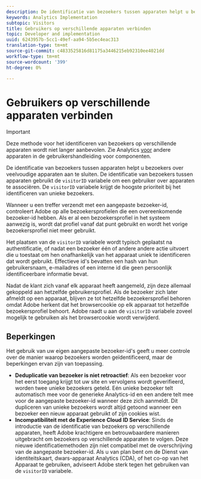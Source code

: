 ```yaml
---
description: De identificatie van bezoekers tussen apparaten helpt u bezoekers over veelvoudige apparaten aan te sluiten. De identificatie van bezoekers tussen apparaten gebruikt de variabele van bezoekersidentiteitskaart, s.bezoekerID, om een gebruiker over apparaten te associëren.
keywords: Analytics Implementation
subtopic: Visitors
title: Gebruikers op verschillende apparaten verbinden
topic: Developer and implementation
uuid: 6243957b-5cc1-49ef-aa94-5b5ec4eac313
translation-type: tm+mt
source-git-commit: c4833525816d81175a3446215eb92310ee4021dd
workflow-type: tm+mt
source-wordcount: '399'
ht-degree: 0%

---
```



# Gebruikers op verschillende apparaten verbinden

>[!IMPORTANT]
>
>Deze methode voor het identificeren van bezoekers op verschillende apparaten wordt niet langer aanbevolen. Zie Analytics [voor](/help/components/cda/cda-home.md) andere apparaten in de gebruikershandleiding voor componenten.

De identificatie van bezoekers tussen apparaten helpt u bezoekers over veelvoudige apparaten aan te sluiten. De identificatie van bezoekers tussen apparaten gebruikt de `visitorID` variabele om een gebruiker over apparaten te associëren. De `visitorID` variabele krijgt de hoogste prioriteit bij het identificeren van unieke bezoekers.

Wanneer u een treffer verzendt met een aangepaste bezoeker-id, controleert Adobe op alle bezoekersprofielen die een overeenkomende bezoeker-id hebben. Als er al een bezoekersprofiel in het systeem aanwezig is, wordt dat profiel vanaf dat punt gebruikt en wordt het vorige bezoekersprofiel niet meer gebruikt.

Het plaatsen van de `visitorID` variabele wordt typisch geplaatst na authentificatie, of nadat een bezoeker één of andere andere actie uitvoert die u toestaat om hen onafhankelijk van het apparaat uniek te identificeren dat wordt gebruikt. Effectieve id&#39;s bevatten een hash van hun gebruikersnaam, e-mailadres of een interne id die geen persoonlijk identificeerbare informatie bevat.

Nadat de klant zich vanaf elk apparaat heeft aangemeld, zijn deze allemaal gekoppeld aan hetzelfde gebruikersprofiel. Als de bezoeker zich later afmeldt op een apparaat, blijven ze tot hetzelfde bezoekersprofiel behoren omdat Adobe herkent dat het browsercookie op elk apparaat tot hetzelfde bezoekersprofiel behoort. Adobe raadt u aan de `visitorID` variabele zoveel mogelijk te gebruiken als het browsercookie wordt verwijderd.

## Beperkingen

Het gebruik van uw eigen aangepaste bezoeker-id&#39;s geeft u meer controle over de manier waarop bezoekers worden geïdentificeerd, maar de beperkingen ervan zijn van toepassing.

* **Deduplicatie van bezoeker is niet retroactief**: Als een bezoeker voor het eerst toegang krijgt tot uw site en vervolgens wordt geverifieerd, worden twee unieke bezoekers geteld. Eén unieke bezoeker telt automatisch mee voor de generieke Analytics-id en een andere telt mee voor de aangepaste bezoeker-id wanneer deze zich aanmeldt. Dit dupliceren van unieke bezoekers wordt altijd getoond wanneer een bezoeker een nieuw apparaat gebruikt of zijn cookies wist.
* **Incompatibiliteit met de Experience Cloud ID Service**: Sinds de introductie van de identificatie van bezoekers op verschillende apparaten, heeft Adobe krachtigere en betrouwbaardere manieren uitgebracht om bezoekers op verschillende apparaten te volgen. Deze nieuwe identificatiemethoden zijn niet compatibel met de overschrijving van de aangepaste bezoeker-id. Als u van plan bent om de Dienst van identiteitskaart, dwars-apparaat Analytics (CDA), of het co-op van het Apparaat te gebruiken, adviseert Adobe sterk tegen het gebruiken van de `visitorID` variabele.
